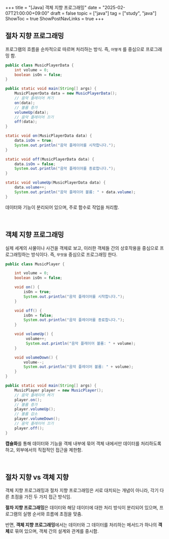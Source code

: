 +++
title = "[Java] 객체 지향 프로그래밍"
date = "2025-02-07T21:00:00+09:00"
draft = false
topic = ["java"]
tag = ["study", "java"]
ShowToc = true
ShowPostNavLinks = true
+++

## 절차 지향 프로그래밍
프로그램의 흐름을 순차적으로 따르며 처리하는 방식. 즉, `어떻게` 를 중심으로 프로그래밍 함.

```java
public class MusicPlayerData {
    int volume = 0;
    boolean isOn = false;
}
```
```java
public static void main(String[] args) {
    MusicPlayerData data = new MusicPlayerData();
    // 음악 플레이어 켜기
    on(data);
    // 볼륨 증가
    volumeUp(data);
    // 음악 플레이어 끄기
    off(data);
}

static void on(MusicPlayerData data) {
    data.isOn = true;
    System.out.println("음악 플레이어를 시작합니다.");
}

static void off(MusicPlayerData data) {
    data.isOn = false;
    System.out.println("음악 플레이어를 종료합니다.");
}

static void volumeUp(MusicPlayerData data) {
    data.volume++;
    System.out.println("음악 플레이어 볼륨: " + data.volume);
}
```
데이터와 기능이 분리되어 있으며, 주로 함수로 작업을 처리함.

<br>

## 객체 지향 프로그래밍
실제 세계의 사물이나 사건을 객체로 보고, 이러한 객체들 간의 상호작용을 중심으로 프로그래밍하는 방식이다. 즉, `무엇을` 중심으로 프로그래밍 한다.

```java
public class MusicPlayer {

	int volume = 0;
	boolean isOn = false;

	void on() {
    	isOn = true;
    	System.out.println("음악 플레이어를 시작합니다.");
	}

	void off() {
    	isOn = false;
    	System.out.println("음악 플레이어를 종료합니다.");
	}

	void volumeUp() {
   		 volume++;
   		 System.out.println("음악 플레이어 볼륨: " + volume);
	}

	void volumeDown() {
    	volume--;
    	System.out.println("음악 플레이어 볼륨: " + volume);
	}
}    
```
```java
public static void main(String[] args) {
    MusicPlayer player = new MusicPlayer();
    // 음악 플레이어 켜기
    player.on();
    // 볼륨 증가
    player.volumeUp();
    // 볼륨 감소
    player.volumeDown();
    // 음악 플레이어 끄기
    player.off();
}
```
**캡슐화**를 통해 데이터와 기능을 객체 내부에 묶어 객체 내에서만 데이터를 처리하도록 하고, 외부에서의 직접적인 접근을 제한함.

<br>

## 절차 지향 vs 객체 지향
객체 지향 프로그래밍과 절차 지향 프로그래밍은 서로 대치되는 개념이 아니라, 각기 다른 초점을 가진 두 가지 접근 방식임.

**절차 지향 프로그래밍**은 데이터와 해당 데이터에 대한 처리 방식이 분리되어 있으며, 프로그램의 실행 순서와 흐름에 초점을 맞춤.

반면, **객체 지향 프로그래밍**에서는 데이터와 그 데이터를 처리하는 메서드가 하나의 **객체**로 묶여 있으며, 객체 간의 설계와 관계를 중시함.